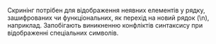 Скринінг потрібен для відображення неявних елементів у рядку, зашифрованих чи функціональних, як перехід на новий рядок (\n), наприклад. Запобігають виникненню конфліктів синтаксису при відображенні спеціальних символів. 